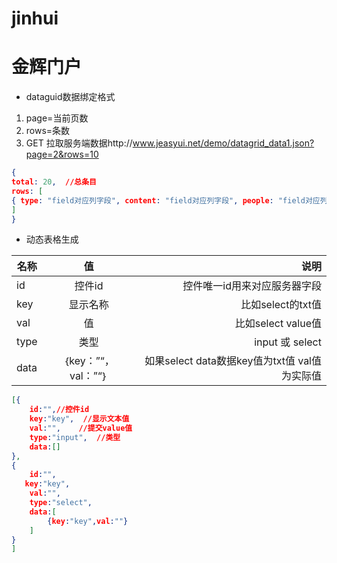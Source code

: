 # jinhui
金辉门户
============
* dataguid数据绑定格式
1. page=当前页数
2. rows=条数
3. GET 拉取服务端数据http://www.jeasyui.net/demo/datagrid_data1.json?page=2&rows=10
~~~ json
{
total: 20,  //总条目
rows: [
{ type: "field对应列字段", content: "field对应列字段", people: "field对应列字段", time:"field对应列字段" }
]
}
~~~
* 动态表格生成

| 名称 | 值 | 说明 |
| ------------- |:-------------:| -----:|
| id | 控件id | 控件唯一id用来对应服务器字段 | 
| key | 显示名称 | 比如select的txt值 | 
| val | 值 | 比如select value值 |
|type| 类型|input 或 select|
| data | ｛key：”“，val：”“｝ | 如果select data数据key值为txt值 val值为实际值  |

~~~ json
[{
    id:"",//控件id
    key:"key",  //显示文本值
    val:"",    //提交value值
    type:"input",  //类型
    data:[]
},
{
    id:"",
   key:"key",
    val:"",
    type:"select",
    data:[
        {key:"key",val:""}
    ]
}
]
~~~